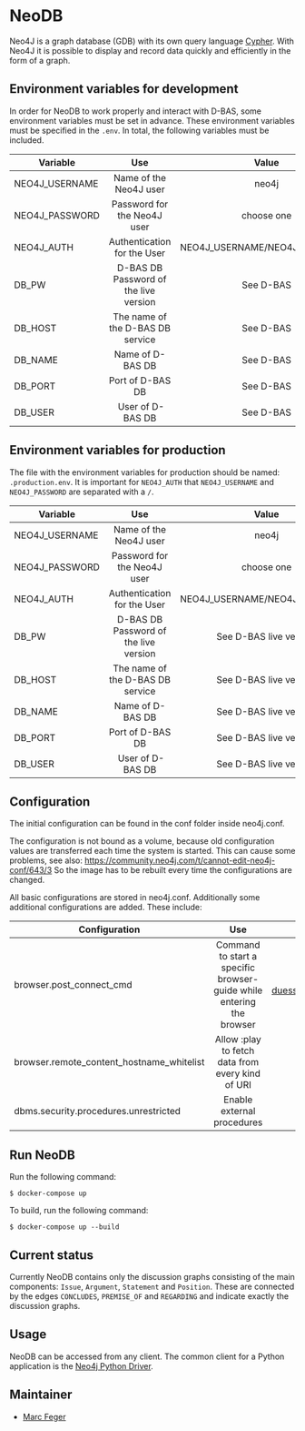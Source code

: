 # NeoDB

Neo4J is a graph database (GDB) with its own query language [Cypher](https://neo4j.com/developer/cypher-query-language/).
With Neo4J it is possible to display and record data quickly and efficiently in the form of a graph.

## Environment variables for development
In order for NeoDB to work properly and interact with D-BAS, some environment variables must be set in advance.
These environment variables must be specified in the `.env`. In total, the following variables must be included.

| Variable        | Use                                         | Value                        |
| --------------- |:-------------------------------------------:|:----------------------------:|
| NEO4J_USERNAME  | Name of the Neo4J user                      | neo4j                        |
| NEO4J_PASSWORD  | Password for the Neo4J user                 | choose one                   |
| NEO4J_AUTH      | Authentication for the User                 | NEO4J_USERNAME/NEO4J_PASSWORD|
| DB_PW           | D-BAS DB Password of the live version       | See D-BAS                    |
| DB_HOST         | The name of the D-BAS DB service            | See D-BAS                    |
| DB_NAME         | Name of D-BAS DB                            | See D-BAS                    |
| DB_PORT         | Port of D-BAS DB                            | See D-BAS                    |
| DB_USER         | User of D-BAS DB                            | See D-BAS                    |

## Environment variables for production
The file with the environment variables for production should be named: `.production.env`.
It is important for `NEO4J_AUTH` that `NEO4J_USERNAME` and `NEO4J_PASSWORD` are separated with a `/`.

| Variable        | Use                                         | Value                        |
| --------------- |:-------------------------------------------:|:----------------------------:|
| NEO4J_USERNAME  | Name of the Neo4J user                      | neo4j                        |
| NEO4J_PASSWORD  | Password for the Neo4J user                 | choose one                   |
| NEO4J_AUTH      | Authentication for the User                 | NEO4J_USERNAME/NEO4J_PASSWORD|
| DB_PW           | D-BAS DB Password of the live version       | See D-BAS live version       |
| DB_HOST         | The name of the D-BAS DB service            | See D-BAS live version       |
| DB_NAME         | Name of D-BAS DB                            | See D-BAS live version       |
| DB_PORT         | Port of D-BAS DB                            | See D-BAS live version       |
| DB_USER         | User of D-BAS DB                            | See D-BAS live version       |

## Configuration
The initial configuration can be found in the conf folder inside neo4j.conf.

The configuration is not bound as a volume, because old configuration values are transferred each time the system is started. This can cause some problems, see also: <https://community.neo4j.com/t/cannot-edit-neo4j-conf/643/3>
So the image has to be rebuilt every time the configurations are changed.

All basic configurations are stored in neo4j.conf. Additionally some additional configurations are added. These include:

| Configuration                              | Use                                                                 | Value                                                       |
|--------------------------------------------|:-------------------------------------------------------------------:|:-----------------------------------------------------------:|
| browser.post_connect_cmd                   | Command to start a specific browser-guide while entering the browser| :play https://s3.cs.uni-duesseldorf.de/neo4j/hello_dbas.html|
| browser.remote_content_hostname_whitelist  | Allow :play to fetch data from every kind of URI                    | *                                                           |
| dbms.security.procedures.unrestricted      | Enable external procedures                                          | algo.\*, apoc.\*                                            |

## Run NeoDB
Run the following command:

	$ docker-compose up

To build, run the following command:

	$ docker-compose up --build

## Current status
Currently NeoDB contains only the discussion graphs consisting of the main components: `Issue`, `Argument`, `Statement` and `Position`.
These are connected by the edges `CONCLUDES`, `PREMISE_OF` and `REGARDING` and indicate exactly the discussion graphs.

## Usage
NeoDB can be accessed from any client. 
The common client for a Python application is the [Neo4j Python Driver](https://neo4j.com/developer/python/).

## Maintainer
* [Marc Feger](https://gitlab.cs.uni-duesseldorf.de/profile?nav_source=navbar)